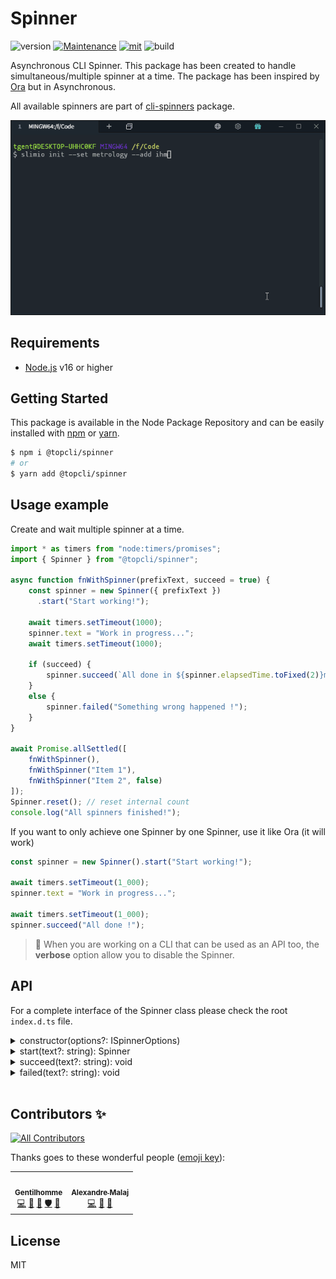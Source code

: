 # Spinner
![version](https://img.shields.io/badge/dynamic/json.svg?style=for-the-badge&url=https://raw.githubusercontent.com/TopCli/Spinner/master/package.json&query=$.version&label=Version)
[![Maintenance](https://img.shields.io/badge/Maintained%3F-yes-green.svg?style=for-the-badge)](https://github.com/TopCli/Spinner/commit-activity)
[![mit](https://img.shields.io/github/license/Naereen/StrapDown.js.svg?style=for-the-badge)](https://github.com/TopCli/Spinner/blob/master/LICENSE)
![build](https://img.shields.io/github/actions/workflow/status/TopCli/Spinner/node.js.yml?style=for-the-badge)

Asynchronous CLI Spinner. This package has been created to handle simultaneous/multiple spinner at a time. The package has been inspired by [Ora](https://github.com/sindresorhus/ora) but in Asynchronous.

All available spinners are part of [cli-spinners](https://github.com/sindresorhus/cli-spinners#readme) package.

<p align="center">
<img src="https://github.com/SlimIO/Governance/blob/master/docs/images/cli_init.gif">
</p>

## Requirements
- [Node.js](https://nodejs.org/en/) v16 or higher

## Getting Started

This package is available in the Node Package Repository and can be easily installed with [npm](https://docs.npmjs.com/getting-started/what-is-npm) or [yarn](https://yarnpkg.com).

```bash
$ npm i @topcli/spinner
# or
$ yarn add @topcli/spinner
```

## Usage example
Create and wait multiple spinner at a time.

```js
import * as timers from "node:timers/promises";
import { Spinner } from "@topcli/spinner";

async function fnWithSpinner(prefixText, succeed = true) {
    const spinner = new Spinner({ prefixText })
      .start("Start working!");

    await timers.setTimeout(1000);
    spinner.text = "Work in progress...";
    await timers.setTimeout(1000);

    if (succeed) {
        spinner.succeed(`All done in ${spinner.elapsedTime.toFixed(2)}ms !`);
    }
    else {
        spinner.failed("Something wrong happened !");
    }
}

await Promise.allSettled([
    fnWithSpinner(),
    fnWithSpinner("Item 1"),
    fnWithSpinner("Item 2", false)
]);
Spinner.reset(); // reset internal count
console.log("All spinners finished!");
```

If you want to only achieve one Spinner by one Spinner, use it like Ora (it will work)
```js
const spinner = new Spinner().start("Start working!");

await timers.setTimeout(1_000);
spinner.text = "Work in progress...";

await timers.setTimeout(1_000);
spinner.succeed("All done !");
```

> 👀 When you are working on a CLI that can be used as an API too, the **verbose** option allow you to disable the Spinner.

## API

For a complete interface of the Spinner class please check the root `index.d.ts` file.

<details><summary>constructor(options?: ISpinnerOptions)</summary>
<br>

Create a new Spinner. The **options** payload is described by the following TypeScript interface:

```ts
interface ISpinnerOptions {
  spinner?: cliSpinners.Spinner | cliSpinners.SpinnerName;
  text?: string;
  prefixText?: string;
  color?: string;
  verbose?: boolean;
}
```

> 👀 Look [cli-spinners](https://github.com/sindresorhus/cli-spinners#readme) for all kind of available spinners.

```js
new Spinner({ spinner: "dots" });
```

</details>

<details><summary>start(text?: string): Spinner</summary>

Start the spinner in the CLI and write the text passed in param.

</details>

<details><summary>succeed(text?: string): void</summary>

Stop the spinner in the CLI, write the text passed in param and mark it as succeed with a symbol.

</details>

<details><summary>failed(text?: string): void</summary>

Stop the spinner in the CLI, write the text passed in param and mark it as failed with a symbol.

</details>
<br>

## Contributors ✨

<!-- ALL-CONTRIBUTORS-BADGE:START - Do not remove or modify this section -->
[![All Contributors](https://img.shields.io/badge/all_contributors-2-orange.svg?style=flat-square)](#contributors-)
<!-- ALL-CONTRIBUTORS-BADGE:END -->

Thanks goes to these wonderful people ([emoji key](https://allcontributors.org/docs/en/emoji-key)):

<!-- ALL-CONTRIBUTORS-LIST:START - Do not remove or modify this section -->
<!-- prettier-ignore-start -->
<!-- markdownlint-disable -->
<table>
  <tr>
    <td align="center"><a href="https://www.linkedin.com/in/thomas-gentilhomme/"><img src="https://avatars.githubusercontent.com/u/4438263?v=4?s=100" width="100px;" alt=""/><br /><sub><b>Gentilhomme</b></sub></a><br /><a href="https://github.com/TopCli/Spinner/commits?author=fraxken" title="Code">💻</a> <a href="https://github.com/TopCli/Spinner/commits?author=fraxken" title="Documentation">📖</a> <a href="https://github.com/TopCli/Spinner/pulls?q=is%3Apr+reviewed-by%3Afraxken" title="Reviewed Pull Requests">👀</a> <a href="#security-fraxken" title="Security">🛡️</a> <a href="https://github.com/TopCli/Spinner/issues?q=author%3Afraxken" title="Bug reports">🐛</a></td>
    <td align="center"><a href="https://github.com/AlexandreMalaj"><img src="https://avatars.githubusercontent.com/u/32218832?v=4?s=100" width="100px;" alt=""/><br /><sub><b>Alexandre Malaj</b></sub></a><br /><a href="https://github.com/TopCli/Spinner/commits?author=AlexandreMalaj" title="Code">💻</a> <a href="https://github.com/TopCli/Spinner/commits?author=AlexandreMalaj" title="Documentation">📖</a> <a href="https://github.com/TopCli/Spinner/issues?q=author%3AAlexandreMalaj" title="Bug reports">🐛</a></td>
  </tr>
</table>

<!-- markdownlint-restore -->
<!-- prettier-ignore-end -->

<!-- ALL-CONTRIBUTORS-LIST:END -->

## License
MIT
